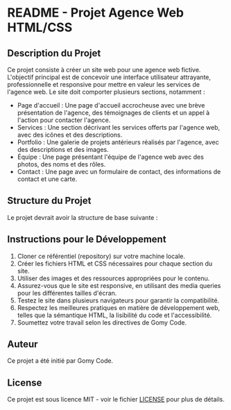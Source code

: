 # README - Projet Agence Web HTML/CSS

## Description du Projet

Ce projet consiste à créer un site web pour une agence web fictive. L'objectif principal est de concevoir une interface utilisateur attrayante, professionnelle et responsive pour mettre en valeur les services de l'agence web. Le site doit comporter plusieurs sections, notamment :

- Page d'accueil : Une page d'accueil accrocheuse avec une brève présentation de l'agence, des témoignages de clients et un appel à l'action pour contacter l'agence.
- Services : Une section décrivant les services offerts par l'agence web, avec des icônes et des descriptions.
- Portfolio : Une galerie de projets antérieurs réalisés par l'agence, avec des descriptions et des images.
- Équipe : Une page présentant l'équipe de l'agence web avec des photos, des noms et des rôles.
- Contact : Une page avec un formulaire de contact, des informations de contact et une carte.

## Structure du Projet

Le projet devrait avoir la structure de base suivante :

## Instructions pour le Développement

1. Cloner ce référentiel (repository) sur votre machine locale.
2. Créer les fichiers HTML et CSS nécessaires pour chaque section du site.
3. Utiliser des images et des ressources appropriées pour le contenu.
4. Assurez-vous que le site est responsive, en utilisant des media queries pour les différentes tailles d'écran.
5. Testez le site dans plusieurs navigateurs pour garantir la compatibilité.
6. Respectez les meilleures pratiques en matière de développement web, telles que la sémantique HTML, la lisibilité du code et l'accessibilité.
7. Soumettez votre travail selon les directives de Gomy Code.

## Auteur

Ce projet a été initié par Gomy Code.

## License

Ce projet est sous licence MIT - voir le fichier [LICENSE](LICENSE) pour plus de détails.

